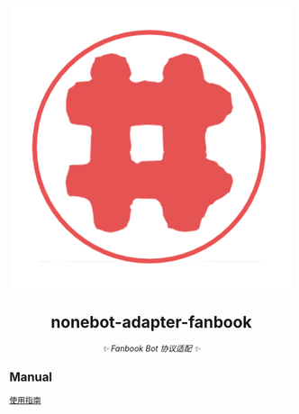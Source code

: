 <p align="center">
  <a"><img src="docs/logo2.png" width="500" alt="logo"></a>
</p>

<div align="center">

# nonebot-adapter-fanbook

_✨ Fanbook Bot 协议适配 ✨_

</div>

## Manual

[使用指南](./MANUAL.md)
